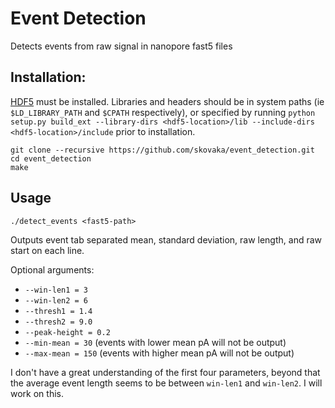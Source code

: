 # Event Detection

Detects events from raw signal in nanopore fast5 files

## Installation: 
[HDF5](https://www.hdfgroup.org/downloads/hdf5/) must be installed. Libraries and headers should be in system paths (ie `$LD_LIBRARY_PATH` and `$CPATH` respectively), or specified by running `python setup.py build_ext --library-dirs <hdf5-location>/lib --include-dirs <hdf5-location>/include` prior to installation.

```
git clone --recursive https://github.com/skovaka/event_detection.git
cd event_detection
make
```

## Usage
`./detect_events <fast5-path>`

Outputs event tab separated mean, standard deviation, raw length, and raw start on each line.

Optional arguments:
* `--win-len1 = 3`
* `--win-len2 = 6`
* `--thresh1 = 1.4`
* `--thresh2 = 9.0`
* `--peak-height = 0.2`
* `--min-mean = 30` (events with lower mean pA will not be output)
* `--max-mean = 150` (events with higher mean pA will not be output)

I don't have a great understanding of the first four parameters, beyond that the average event length seems to be between `win-len1` and `win-len2`. I will work on this.
